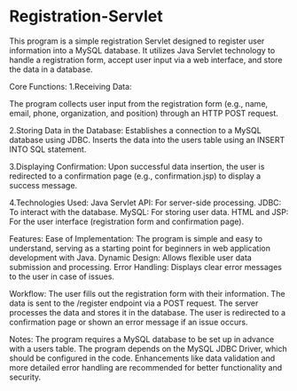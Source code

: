 # Registration-Servlet
This program is a simple registration Servlet designed to register user information into a MySQL database. It utilizes Java Servlet technology to handle a registration form, accept user input via a web interface, and store the data in a database.

Core Functions:
1.Receiving Data:

The program collects user input from the registration form (e.g., name, email, phone, organization, and position) through an HTTP POST request.

2.Storing Data in the Database:
Establishes a connection to a MySQL database using JDBC.
Inserts the data into the users table using an INSERT INTO SQL statement.

3.Displaying Confirmation:
Upon successful data insertion, the user is redirected to a confirmation page (e.g., confirmation.jsp) to display a success message.

4.Technologies Used:
Java Servlet API: For server-side processing.
JDBC: To interact with the database.
MySQL: For storing user data.
HTML and JSP: For the user interface (registration form and confirmation page).

Features:
Ease of Implementation: The program is simple and easy to understand, serving as a starting point for beginners in web application development with Java.
Dynamic Design: Allows flexible user data submission and processing.
Error Handling: Displays clear error messages to the user in case of issues.

Workflow:
The user fills out the registration form with their information.
The data is sent to the /register endpoint via a POST request.
The server processes the data and stores it in the database.
The user is redirected to a confirmation page or shown an error message if an issue occurs.

Notes:
The program requires a MySQL database to be set up in advance with a users table.
The program depends on the MySQL JDBC Driver, which should be configured in the code.
Enhancements like data validation and more detailed error handling are recommended for better functionality and security.
